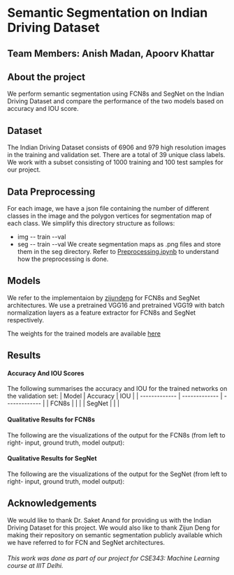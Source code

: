 # Semantic Segmentation on Indian Driving Dataset

## Team Members: Anish Madan, Apoorv Khattar

## About the project
We perform semantic segmentation using FCN8s and SegNet on the Indian Driving Dataset and compare the performance of the two models based on accuracy and IOU score.

## Dataset
The Indian Driving Dataset consists of 6906 and 979 high resolution images in the training and validation set. There are a total of 39 unique class labels. We work with a subset consisting of 1000 training and 100 test samples for our project.

## Data Preprocessing
For each image, we have a json file containing the number of different classes in the image and the polygon vertices for segmentation map of each class. We simplify this directory structure as follows:
  - img
    -- train
    --val
  - seg
    -- train
    --val
We create segmentation maps as .png files and store them in the seg directory. Refer to [Preprocessing.ipynb]() to understand how the preprocessing is done.

## Models
We refer to the implementaion by [zijundeng](https://github.com/zijundeng/pytorch-semantic-segmentation) for FCN8s and SegNet architectures. We use a pretrained VGG16 and pretrained VGG19 with batch normalization layers as a feature extractor for FCN8s and SegNet respectively.

The weights for the trained models are available [here]()

## Results
#### Accuracy And IOU Scores
The following summarises the accuracy and IOU for the trained networks on the validation set:
| Model  | Accuracy | IOU |
| ------------- | ------------- | ------------- |
| FCN8s  |   |   |
| SegNet |   |   |

#### Qualitative Results for FCN8s
The following are the visualizations of the output for the FCN8s (from left to right- input, ground truth, model output):

#### Qualitative Results for SegNet
The following are the visualizations of the output for the SegNet (from left to right- input, ground truth, model output):

## Acknowledgements
We would like to thank Dr. Saket Anand for providing us with the Indian Driving Dataset for this project. We would also like to thank Zijun Deng for making their repository on semantic segmentation publicly available which we have referred to for FCN and SegNet architectures.

###### This work was done as part of our project for CSE343: Machine Learning course at IIIT Delhi.

